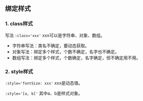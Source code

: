 ## 绑定样式

### 1. class样式

写法 `:class='xxx'` xxx可以是字符串、对象、数组。

* 字符串写法：类名不确定，要动态获取。
* 对象写法：绑定多个样式，个数不确定，名字也不确定。
* 数组写法：绑定多个样式，个数确定，名字确定，但不确定用不用。

### 2. style样式

`:style='fontSize: xxx'` xxx是动态值。

`:style='[a, b]'` 其中a、b是样式对象。